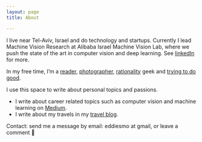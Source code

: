 ```yaml
---
layout: page
title: About

---
```


I live near Tel-Aviv, Israel and do technology and startups. Currently I lead Machine Vision Research at Alibaba Israel Machine Vision Lab, where we push the state of the art in computer vision and deep learning. See [linkedIn](https://www.linkedin.com/in/eddiesmo) for more.

In my free time, I’m a [reader](https://www.goodreads.com/user/show/3595392-eddie), [photographer](https://www.flickr.com/photos/eddiesmo/albums/72157662830548055), [rationality](https://www.lesswrong.com/) geek and [trying to do good](https://www.effectivealtruism.org/).

I use this space to write about personal topics and passions. 
- I write about career related topics such as computer vision and machine learning on [Medium](https://medium.com/@eddiesmo). 
- I write about my travels in my [travel blog](https://eddiestravels.home.blog).

Contact: send me a message by email: eddiesmo at gmail, or leave a comment 🙂

